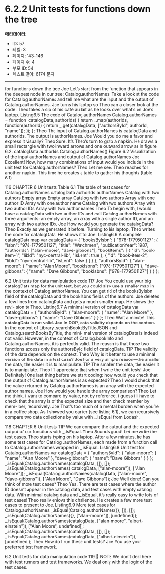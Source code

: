 # 6.2.2 Unit tests for functions down the tree

**메타데이터:**
- ID: 57
- 레벨: 3
- 페이지: 143-146
- 페이지 수: 4
- 부모 ID: 54
- 텍스트 길이: 6174 문자

---

for functions down the tree
Joe Let’s start from the function that appears in the deepest node in our tree:
Catalog.authorNames. Take a look at the code for Catalog.authorNames
and tell me what are the input and the output of Catalog.authorNames.
Joe turns his laptop so Theo can a closer look at the code. Theo takes a sip of his café au
lait as he looks over what’s on Joe’s laptop.
Listing6.5 The code of Catalog.authorNames
Catalog.authorNames = function (catalogData, authorIds) {
return _.map(authorIds, function(authorId) {
return _.get(catalogData, ["authorsById", authorId, "name"]);
});
};
Theo The input of Catalog.authorNames is catalogData and authorIds. The
output is authorNames.
Joe Would you do me a favor and express it visually?
Theo Sure.
It’s Theo’s turn to grab a napkin. He draws a small rectangle with two inward arrows and
one outward arrow as in figure 6.2.
catalogData authorIds
Catalog.authorNames()
Figure 6.2 Visualization of the input
authorNames and output of Catalog.authorNames
Joe Excellent! Now, how many combinations of input would you include in the
unit test for Catalog.authorNames?
Theo Let me see.
Theo reaches for another napkin. This time he creates a table to gather his thoughts
(table 6.1).

116 CHAPTER 6 Unit tests
Table 6.1 The table of test cases for Catalog.authorNames
catalogData authorIds authorNames
Catalog with two authors Empty array Empty array
Catalog with two authors Array with one author ID Array with one author name
Catalog with two authors Array with two author IDs Array with two author names
Theo To begin with, I would have a catalogData with two author IDs and call
Catalog.authorNames with three arguments: an empty array, an array with a
single author ID, and an array with two author IDs.
Joe How would you generate the catalogData?
Theo Exactly as we generated it before.
Turning to his laptop, Theo writes the code for catalogData. He shows it to Joe.
Listing6.6 A complete catalogData map
var catalogData = {
"booksByIsbn": {
"978-1779501127": {
"isbn": "978-1779501127",
"title": "Watchmen",
"publicationYear": 1987,
"authorIds": ["alan-moore", "dave-gibbons"],
"bookItems": [
{
"id": "book-item-1",
"libId": "nyc-central-lib",
"isLent": true
},
{
"id": "book-item-2",
"libId": "nyc-central-lib",
"isLent": false
}
]
}
},
"authorsById": {
"alan-moore": {
"name": "Alan Moore",
"bookIsbns": ["978-1779501127"]
},
"dave-gibbons": {
"name": "Dave Gibbons",
"bookIsbns": ["978-1779501127"]
}
}
};

6.2 Unit tests for data manipulation code 117
Joe You could use your big catalogData map for the unit test, but you could also
use a smaller map in the context of Catalog.authorNames. You can get rid of
the booksByIsbn field of the catalogData and the bookIsbns fields of the
authors.
Joe deletes a few lines from catalogData and gets a much smaller map. He shows the revi-
sion to Theo.
Listing6.7 A minimal version of catalogData
var catalogData = {
"authorsById": {
"alan-moore": {
"name": "Alan Moore"
},
"dave-gibbons": {
"name": "Dave Gibbons"
}
}
};
Theo Wait a minute! This catalogData is not valid.
Joe In DOP, data validity depends on the context. In the context of Library
.searchBooksByTitleJSON and Catalog.searchBooksByTitle, the mini-
mal version of catalogData is indeed not valid. However, in the context of
Catalog.bookInfo and Catalog.authorNames, it is perfectly valid. The reason
is that those two functions access only the authorsById field of catalogData.
TIP The validity of the data depends on the context.
Theo Why is it better to use a minimal version of the data in a test case?
Joe For a very simple reason—the smaller the data, the easier it is to manipulate.
TIP The smaller the data, the easier it is to manipulate.
Theo I’ll appreciate that when I write the unit tests!
Joe Definitely! One last thing before we start coding: how would you check that the
output of Catalog.authorNames is as expected?
Theo I would check that the value returned by Catalog.authorNames is an array
with the expected author names.
Joe How would you handle the array comparison?
Theo Let me think. I want to compare by value, not by reference. I guess I’ll have to
check that the array is of the expected size and then check member by mem-
ber, recursively.
Joe That’s too much of a mental burden when you’re in a coffee shop. As I showed
you earlier (see listing 6.1), we can recursively compare two data collections by
value with _.isEqual from Lodash.

118 CHAPTER 6 Unit tests
TIP We can compare the output and the expected output of our functions with
_.isEqual.
Theo Sounds good! Let me write the test cases.
Theo starts typing on his laptop. After a few minutes, he has some test cases for Catalog
.authorNames, each made from a function call to Catalog.authorNames wrapped in
_.isEqual.
Listing6.8 Unit test for Catalog.authorNames
var catalogData = {
"authorsById": {
"alan-moore": {
"name": "Alan Moore"
},
"dave-gibbons": {
"name": "Dave Gibbons"
}
}
};
_.isEqual(Catalog.authorNames(catalogData, []), []);
_.isEqual(Catalog.authorNames(
catalogData,
["alan-moore"]),
["Alan Moore"]);
_.isEqual(Catalog.authorNames(catalogData, ["alan-moore", "dave-gibbons"]),
["Alan Moore", "Dave Gibbons"]);
Joe Well done! Can you think of more test cases?
Theo Yes. There are test cases where the author ID doesn’t appear in the catalog
data, and test cases with empty catalog data. With minimal catalog data and
_.isEqual, it’s really easy to write lots of test cases!
Theo really enjoys this challenge. He creates a few more test cases to present to Joe.
Listing6.9 More test cases for Catalog.authorNames
_.isEqual(Catalog.authorNames({}, []), []);
_.isEqual(Catalog.authorNames({}, ["alan-moore"]), [undefined]);
_.isEqual(Catalog.authorNames(catalogData, ["alan-moore",
"albert-einstein"]), ["Alan Moore", undefined]);
_.isEqual(Catalog.authorNames(catalogData, []), []);
_.isEqual(Catalog.authorNames(catalogData, ["albert-einstein"]),
[undefined]);
Theo How do I run these unit tests?
Joe You use your preferred test framework.

6.2 Unit tests for data manipulation code 119
 NOTE We don’t deal here with test runners and test frameworks. We deal only with
the logic of the test cases.